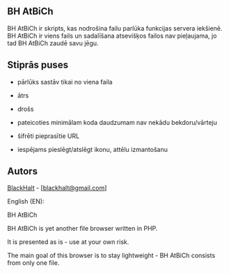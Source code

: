 ## BH AtBiCh ##
BH AtBiCh ir skripts, kas nodrošina failu parlūka funkcijas servera iekšienē. BH AtBiCh ir viens fails un sadalīšana atsevišķos failos nav pieļaujama, jo tad BH AtBiCh zaudē savu jēgu.

## Stiprās puses ##

- pārlūks sastāv tikai no viena faila

- ātrs

- drošs

- pateicoties minimālam koda daudzumam nav nekādu bekdoru/vārteju

- šifrēti pieprasītie URL

- iespējams pieslēgt/atslēgt ikonu, attēlu izmantošanu


## Autors ##
[BlackHalt](http://bh.id.lv/) - [blackhalt@gmail.com]




English (EN):

BH AtBiCh

BH AtBiCh is yet another file browser written in PHP.

It is presented as is - use at your own risk.

The main goal of this browser is to stay lightweight - BH AtBiCh consists from only one file.